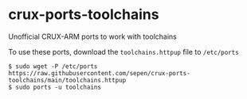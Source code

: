 # crux-ports-toolchains
Unofficial CRUX-ARM ports to work with toolchains

To use these ports, download the `toolchains.httpup` file to `/etc/ports`
```
$ sudo wget -P /etc/ports https://raw.githubusercontent.com/sepen/crux-ports-toolchains/main/toolchains.httpup
$ sudo ports -u toolchains
```
